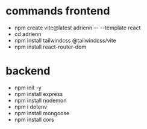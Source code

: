 # commands frontend
- npm create vite@latest adrienn -- --template react
- cd adrienn
- npm install tailwindcss @tailwindcss/vite
- npm install react-router-dom


# backend
- npm init -y
- npm install express
- npm install nodemon
- npm i dotenv
- npm install mongoose
- npm install cors